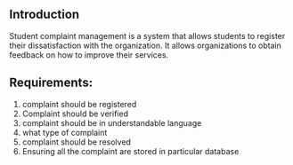
## Introduction
Student complaint management is a system that allows students to register their dissatisfaction with the organization. It allows organizations to obtain feedback on how to improve their services.

## Requirements:
1. complaint should be registered
2. Complaint should be verified
3. complaint should be in understandable language
4. what type of complaint
5. complaint should be resolved
6. Ensuring all the complaint are stored in particular database
